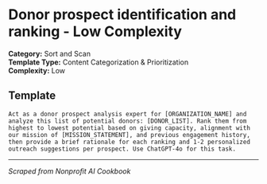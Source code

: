 # Donor prospect identification and ranking - Low Complexity

**Category:** Sort and Scan  
**Template Type:** Content Categorization & Prioritization  
**Complexity:** Low

## Template

```
Act as a donor prospect analysis expert for [ORGANIZATION_NAME] and analyze this list of potential donors: [DONOR_LIST]. Rank them from highest to lowest potential based on giving capacity, alignment with our mission of [MISSION_STATEMENT], and previous engagement history, then provide a brief rationale for each ranking and 1-2 personalized outreach suggestions per prospect. Use ChatGPT-4o for this task.
```

---
*Scraped from Nonprofit AI Cookbook*
